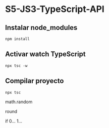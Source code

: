 # S5-JS3-TypeScript-API

## Instalar node_modules

``npm install``

## Activar watch TypeScript

``npx tsc -w``

## Compilar proyecto

``npx tsc``


math.random

round

if 0... 1...
